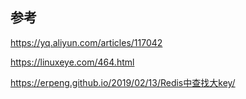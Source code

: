 



## 参考

https://yq.aliyun.com/articles/117042

https://linuxeye.com/464.html

https://erpeng.github.io/2019/02/13/Redis中查找大key/